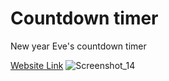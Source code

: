  # Countdown timer 
 
 New year Eve's countdown timer
 
 [Website Link](https://count-d.netlify.app/)
 ![Screenshot_14](https://user-images.githubusercontent.com/117892673/202861655-96c661e4-644e-43fd-b174-66d872a09a21.png)


